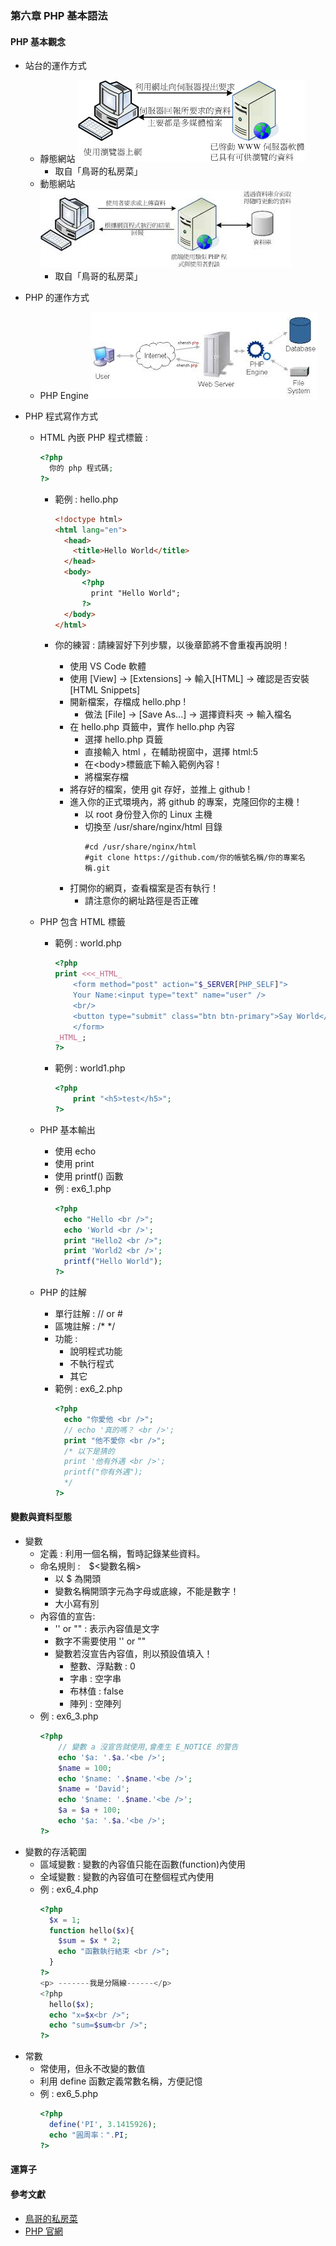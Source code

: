 ### 第六章 PHP 基本語法
#### PHP 基本觀念
+ 站台的運作方式
  + 靜態網站
    ![靜態網站](img/1.gif)
    + 取自「鳥哥的私房菜」
  + 動態網站
    ![動態網站](img/2.jpeg)
    + 取自「鳥哥的私房菜」

+ PHP 的運作方式
  + PHP Engine
    ![PHP運作概要圖](img/4.jpeg)

+ PHP 程式寫作方式
  + HTML 內嵌 PHP 程式標籤 :
    ```php
    <?php
      你的 php 程式碼;
    ?>
    ```
    + 範例 : hello.php
      ```html
      <!doctype html>
      <html lang="en">
        <head>
          <title>Hello World</title>
        </head>
        <body>
            <?php
              print "Hello World";
            ?>
        </body>
      </html>
      ```

    + 你的練習 : 請練習好下列步驟，以後章節將不會重複再說明！
      + 使用 VS Code 軟體
      + 使用 [View] -> [Extensions] -> 輸入[HTML] -> 確認是否安裝 [HTML Snippets]
      + 開新檔案，存檔成 hello.php ! 
        + 做法 [File] -> [Save As...] -> 選擇資料夾 -> 輸入檔名
      + 在 hello.php 頁籤中，實作 hello.php 內容
        + 選擇 hello.php 頁籤
        + 直接輸入 html ，在輔助視窗中，選擇 html:5
        + 在\<body\>標籤底下輸入範例內容！
        + 將檔案存檔
      + 將存好的檔案，使用 git 存好，並推上 github !
      + 進入你的正式環境內，將 github 的專案，克隆回你的主機！
        + 以 root 身份登入你的 Linux 主機
        + 切換至 /usr/share/nginx/html 目錄
          <pre><code>#cd /usr/share/nginx/html
          #git clone https://github.com/你的帳號名稱/你的專案名稱.git</code></pre>
      + 打開你的網頁，查看檔案是否有執行！
        + 請注意你的網址路徑是否正確

  + PHP 包含 HTML 標籤
    + 範例 : world.php
      ```php
      <?php
      print <<<_HTML_
          <form method="post" action="$_SERVER[PHP_SELF]">
          Your Name:<input type="text" name="user" />
          <br/>
          <button type="submit" class="btn btn-primary">Say World</button>
          </form>
      _HTML_;
      ?>
      ```
    + 範例 : world1.php
      ```php
      <?php
          print "<h5>test</h5>";
      ?>
      ```

  + PHP 基本輸出
    + 使用 echo 
    + 使用 print
    + 使用 printf() 函數
    + 例 : ex6_1.php
      ```php
      <?php
        echo "Hello <br />";
        echo 'World <br />';
        print "Hello2 <br />";
        print 'World2 <br />';
        printf("Hello World");
      ?>
      ```

  + PHP 的註解
    + 單行註解 : // or #
    + 區塊註解 : /*  */
    + 功能 :
      + 說明程式功能
      + 不執行程式
      + 其它
    + 範例 : ex6_2.php
      ```php
      <?php
        echo "你愛他 <br />";
        // echo '真的嗎？ <br />';
        print "他不愛你 <br />";
        /* 以下是猜的
        print '他有外遇 <br />';
        printf("你有外遇");
        */
      ?>
      ```

#### 變數與資料型態
+ 變數 
  + 定義 : 利用一個名稱，暫時記錄某些資料。
  + 命名規則 :　$<變數名稱> 
    + 以 $ 為開頭
    + 變數名稱開頭字元為字母或底線，不能是數字！
    + 大小寫有別
  + 內容值的宣告:
    + '' or "" : 表示內容值是文字
    + 數字不需要使用 '' or ""
    + 變數若沒宣告內容值，則以預設值填入！
      + 整數、浮點數 : 0
      + 字串 : 空字串
      + 布林值 : false
      + 陣列 : 空陣列
  + 例 : ex6_3.php
    ```php
    <?php
        // 變數 a 沒宣告就使用,會產生 E_NOTICE 的警告
        echo '$a: '.$a.'<be />';
        $name = 100;
        echo '$name: '.$name.'<be />';
        $name = 'David';
        echo '$name: '.$name.'<be />';
        $a = $a + 100;
        echo '$a: '.$a.'<be />';
    ?>
    ```
+ 變數的存活範圍
  + 區域變數 : 變數的內容值只能在函數(function)內使用
  + 全域變數 : 變數的內容值可在整個程式內使用
  + 例 : ex6_4.php
    ```php
    <?php
      $x = 1;
      function hello($x){
        $sum = $x * 2;
        echo "函數執行結束 <br />";
      }
    ?>
    <p> -------我是分隔線------</p>
    <?php
      hello($x);
      echo "x=$x<br />";
      echo "sum=$sum<br />";
    ?>
    ```
+ 常數
  + 常使用，但永不改變的數值
  + 利用 define 函數定義常數名稱，方便記憶
  + 例 : ex6_5.php
    ```php
    <?php
      define('PI', 3.1415926);
      echo "圓周率：".PI;
    ?>
    ```
#### 運算子
#### 參考文獻
+ [鳥哥的私房菜](http://dic.vbird.tw/linux_server/unit10.php)
+ [PHP 官網](https://www.php.net/)